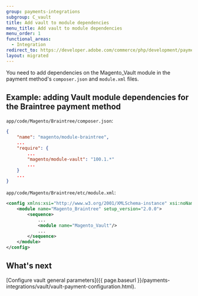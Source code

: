 ```yaml
---
group: payments-integrations
subgroup: C_vault
title: Add vault to module dependencies
menu_title: Add vault to module dependencies
menu_order: 1
functional_areas:
  - Integration
redirect_to: https://developer.adobe.com/commerce/php/development/payments-integrations/vault/module-configuration/
layout: migrated
---
```


You need to add dependencies on the Magento_Vault module in the payment method's `composer.json` and `module.xml` files.

## Example: adding Vault module dependencies for the Braintree payment method

`app/code/Magento/Braintree/composer.json`:

```json
{
    "name": "magento/module-braintree",
    ...
    "require": {
        ...
        "magento/module-vault": "100.1.*"
        ...
    }
    ...
}
```

`app/code/Magento/Braintree/etc/module.xml`:
```xml
<config xmlns:xsi="http://www.w3.org/2001/XMLSchema-instance" xsi:noNamespaceSchemaLocation="urn:magento:framework:Module/etc/module.xsd">
    <module name="Magento_Braintree" setup_version="2.0.0">
        <sequence>
            ...
            <module name="Magento_Vault"/>
            ...
        </sequence>
    </module>
</config>
```

## What's next

[Configure vault general parameters]({{ page.baseurl }}/payments-integrations/vault/vault-payment-configuration.html).
